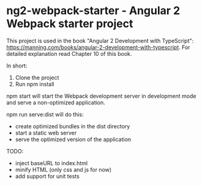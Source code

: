 # ng2-webpack-starter - Angular 2 Webpack starter project

This project is used in the book "Angular 2 Development with TypeScript":
https://manning.com/books/angular-2-development-with-typescript. For detailed explanation read Chapter 10 of this book.

In short:

1. Clone the project
2. Run npm install
  

npm start will start the Webpack development server in development mode and serve a non-optimized application. 

npm run serve:dist will do this:
- create optimized bundles in the dist directory 
- start a static web server
- serve the optimized version of the application 


TODO:

- inject baseURL to index.html
- minify HTML (only css and js for now)
- add support for unit tests
